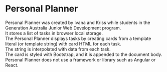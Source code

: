 # Personal Planner
Personal Planner was created by Ivana and Kriss while students in the Generation Australia Junior Web Development program. \
It stores a list of tasks in browser local storage. \
The Personal Planner displays tasks by creating cards from a template literal (or template string) with card HTML for each task. \
The string is interpolated with data from each task. \
The card is styled with Bootstrap, and it is appended to the document body. \
Personal Planner does not use a framework or library such as Angular or React.
